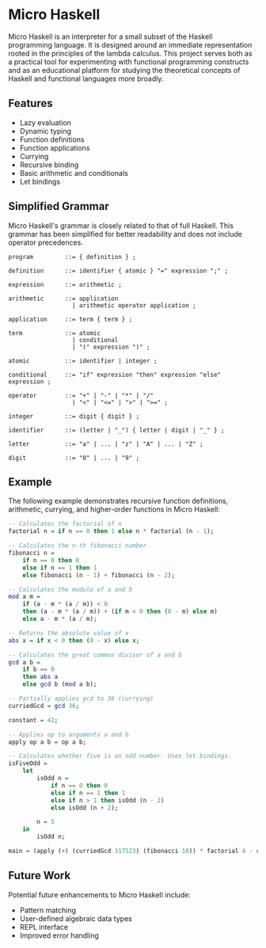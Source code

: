 # Micro Haskell

Micro Haskell is an interpreter for a small subset of the Haskell programming language. It is designed around an immediate representation rooted in the principles of the lambda calculus. This project serves both as a practical tool for experimenting with functional programming constructs and as an educational platform for studying the theoretical concepts of Haskell and functional languages more broadly.

## Features

- Lazy evaluation
- Dynamic typing
- Function definitions
- Function applications
- Currying
- Recursive binding
- Basic arithmetic and conditionals
- Let bindings

## Simplified  Grammar

Micro Haskell's grammar is closely related to that of full Haskell. This grammar has been simplified for better readability and does not include operator precedences.

```ebnf
program         ::= { definition } ;

definition      ::= identifier { atomic } "=" expression ";" ;

expression      ::= arithmetic ;

arithmetic      ::= application
                  | arithmetic operator application ;

application     ::= term { term } ;

term            ::= atomic
                  | conditional
                  | "(" expression ")" ;

atomic          ::= identifier | integer ;

conditional     ::= "if" expression "then" expression "else" expression ;

operator        ::= "+" | "-" | "*" | "/" 
                  | "<" | "<=" | ">" | ">=" ;

integer         ::= digit { digit } ;

identifier      ::= (letter | "_") { letter | digit | "_" } ;

letter          ::= "a" | ... | "z" | "A" | ... | "Z" ;

digit           ::= "0" | ... | "9" ;
```

## Example

The following example demonstrates recursive function definitions, arithmetic, currying, and higher-order functions in Micro Haskell:

```haskell
-- Calculates the factorial of n
factorial n = if n == 0 then 1 else n * factorial (n - 1);

-- Calculates the n-th fibonacci number
fibonacci n =
    if n == 0 then 0
    else if n == 1 then 1
    else fibonacci (n - 1) + fibonacci (n - 2);

-- Calculates the modulo of a and b
mod a m =
    if (a - m * (a / m)) < 0
    then (a - m * (a / m)) + (if m < 0 then (0 - m) else m)
    else a - m * (a / m);

-- Returns the absolute value of x
abs x = if x < 0 then (0 - x) else x;

-- Calculates the great common divisor of a and b
gcd a b =
    if b == 0
    then abs a
    else gcd b (mod a b);

-- Partially applies gcd to 36 (currying)
curriedGcd = gcd 36;

constant = 42;

-- Applies op to arguments a and b
apply op a b = op a b;

-- Calculates whether five is an odd number. Uses let bindings.
isFiveOdd = 
    let
        isOdd n =
            if n == 0 then 0
            else if n == 1 then 1
            else if n > 1 then isOdd (n - 2)
            else isOdd (n + 2);

        n = 5
    in
        isOdd n;

main = (apply (+) (curriedGcd 317523) (fibonacci 10)) * factorial 4 - constant + isFiveOdd;
```

## Future Work

Potential future enhancements to Micro Haskell include:

- Pattern matching
- User-defined algebraic data types
- REPL interface
- Improved error handling